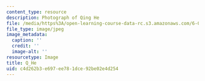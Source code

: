 ```yaml
---
content_type: resource
description: Photograph of Qing He
file: /media/https%3A/open-learning-course-data-rc.s3.amazonaws.com/6-041sc-probabilistic-systems-analysis-and-applied-probability-fall-2013/c4d262b3e697ee781dce92be02e4d254_Q_He.jpg
file_type: image/jpeg
image_metadata:
  caption: ''
  credit: ''
  image-alt: ''
resourcetype: Image
title: Q_He
uid: c4d262b3-e697-ee78-1dce-92be02e4d254
---
```

